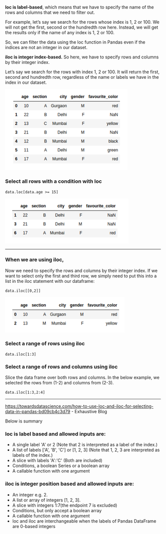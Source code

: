 **loc is label-based**, which means that we have to specify the name of the rows and columns that we need to filter out.

For example, let’s say we search for the rows whose index is 1, 2 or 100. We will not get the first, second or the hundredth row here. Instead, we will get the results only if the name of any index is 1, 2 or 100.

So, we can filter the data using the loc function in Pandas even if the indices are not an integer in our dataset.

**iloc is integer index-based.** So here, we have to specify rows and columns by their integer index.

Let’s say we search for the rows with index 1, 2 or 100. It will return the first, second and hundredth row, regardless of the name or labels we have in the index in our dataset.


![](assets/2021-08-22-16-24-53.png)

### Select all rows with a condition with loc

```
data.loc[data.age >= 15]

```

![](assets/2021-08-22-16-25-39.png)

---

### When we are using iloc,

Now we need to specify the rows and columns by their integer index. If we want to select only the first and third row, we simply need to put this into a list in the iloc statement with our dataframe:

```
data.iloc[[0,2]]
```

![](assets/2021-08-22-16-27-05.png)

### Select a range of rows using iloc

```
data.iloc[1:3]

```

### Select a range of rows and columns using iloc

Slice the data frame over both rows and columns. In the below example, we selected the rows from (1-2) and columns from (2-3).

```
data.iloc[1:3,2:4]

```


---

https://towardsdatascience.com/how-to-use-loc-and-iloc-for-selecting-data-in-pandas-bd09cb4c3d79 - Exhaustive Blog

Below is summary

### loc is label based and allowed inputs are:
* A single label 'A' or 2 (Note that 2 is interpreted as a label of the index.)
* A list of labels ['A', 'B', 'C'] or [1, 2, 3] (Note that 1, 2, 3 are interpreted as labels of the index.)
* A slice with labels 'A':'C' (Both are included)
* Conditions, a boolean Series or a boolean array
* A callable function with one argument


### iloc is integer position based and allowed inputs are:

* An integer e.g. 2.
* A list or array of integers [1, 2, 3].
* A slice with integers 1:7(the endpoint 7 is excluded)
* Conditions, but only accept a boolean array
* A callable function with one argument
* loc and iloc are interchangeable when the labels of Pandas DataFrame are 0-based integers